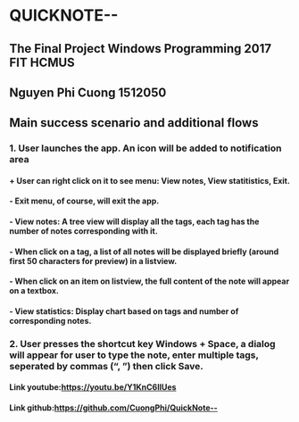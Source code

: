 # QUICKNOTE--
## The Final Project Windows Programming 2017 FIT HCMUS
## Nguyen Phi Cuong 1512050 
## Main success scenario and additional flows
### 1. User launches the app. An icon  will be added to notification area
####	+ User can right click on it to see menu: View notes, View statitistics, Exit.
#### - Exit menu, of course, will exit the app.
#### - View notes: A tree view will display all the tags, each tag has the number of notes corresponding with it.
#### - When click on a tag, a list of all notes will be displayed briefly (around first 50 characters for preview) in a listview.
#### - When click on an item on listview, the full content of the note will appear on a textbox.
#### - View statistics: Display chart based on tags and number of corresponding notes.
### 2. User presses the shortcut key Windows + Space, a dialog will appear for user to type the note, enter multiple tags, seperated by commas (“, ”) then click Save.
#### Link youtube:https://youtu.be/Y1KnC6llUes
#### Link github:https://github.com/CuongPhi/QuickNote--

